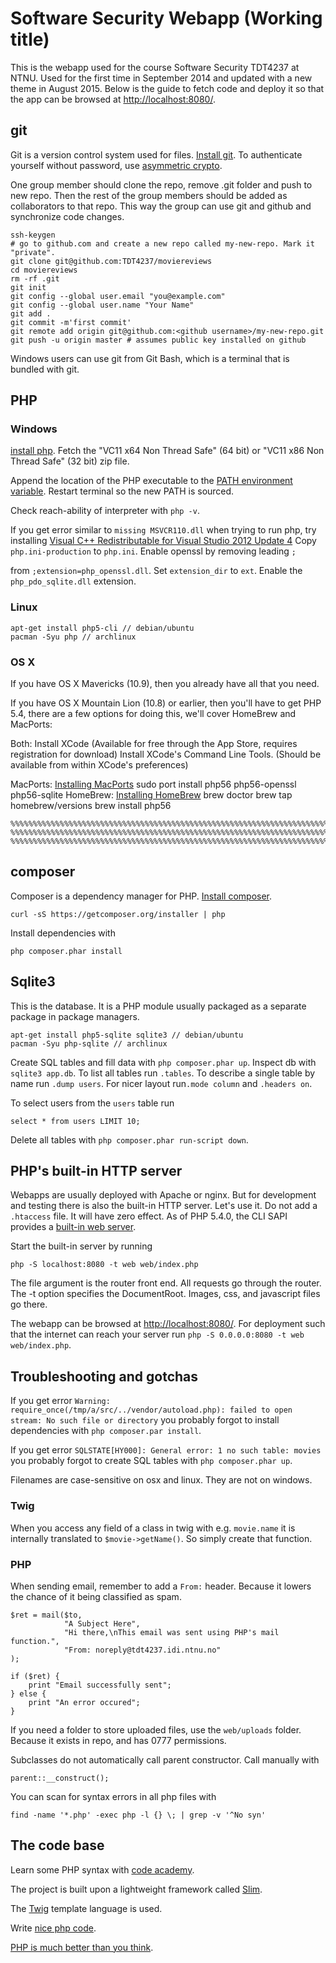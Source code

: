 
# Software Security Webapp (Working title)

This is the webapp used for the course Software Security TDT4237
at NTNU. Used for the first time in September 2014 and updated with a new theme in August 2015.
Below is the guide to fetch code and deploy it so that the app
can be browsed at [http://localhost:8080/](http://localhost:8080/).

## git

Git is a version control system used for files.
[Install git](http://git-scm.com/download).
To authenticate yourself without password, 
use [asymmetric crypto](https://help.github.com/articles/generating-ssh-keys).

One group member should clone the repo, remove .git folder and push to new repo.
Then the rest of the group members
should be added as collaborators to that repo. This way the group
can use git and github and synchronize code changes.

    ssh-keygen
    # go to github.com and create a new repo called my-new-repo. Mark it "private".
    git clone git@github.com:TDT4237/moviereviews 
    cd moviereviews
    rm -rf .git
    git init
    git config --global user.email "you@example.com"
    git config --global user.name "Your Name"
    git add .
    git commit -m'first commit'
    git remote add origin git@github.com:<github username>/my-new-repo.git
    git push -u origin master # assumes public key installed on github

Windows users can use git from Git Bash, which is a terminal that
is bundled with git.

## PHP

### Windows

[install php](http://windows.php.net/download/).
Fetch the "VC11 x64 Non Thread Safe" (64 bit) or
"VC11 x86 Non Thread Safe" (32 bit) zip file.

Append the location of the PHP executable to the
[PATH environment variable](https://stackoverflow.com/questions/17727436/how-to-properly-set-php-environment-variable-to-run-commands-in-git-bash).
Restart terminal so the new PATH is sourced.

Check reach-ability of interpreter with `php -v`.

If you get error similar to `missing MSVCR110.dll` when trying to run php, try installing
[Visual C++ Redistributable for Visual Studio 2012 Update 4](http://www.microsoft.com/en-us/download/details.aspx?id=30679)
Copy `php.ini-production` to `php.ini`. Enable openssl by removing leading `;`

from `;extension=php_openssl.dll`. Set `extension_dir` to `ext`.
Enable the `php_pdo_sqlite.dll` extension.

### Linux

    apt-get install php5-cli // debian/ubuntu
    pacman -Syu php // archlinux

### OS X
If you have OS X Mavericks (10.9), then you already have all that you need.

If you have OS X Mountain Lion (10.8) or earlier, then you'll have to get PHP 5.4,
there are a few options for doing this, we'll cover HomeBrew and MacPorts:

Both:
    Install XCode (Available for free through the App Store, requires registration for download)
    Install XCode's Command Line Tools. (Should be available from within XCode's preferences)

MacPorts:
    [Installing MacPorts](https://www.macports.org/install.php)
	sudo port install php56 php56-openssl php56-sqlite
HomeBrew:
    [Installing HomeBrew](http://brew.sh)
	brew doctor
	brew tap homebrew/versions
	brew install php56

	%%%%%%%%%%%%%%%%%%%%%%%%%%%%%%%%%%%%%%%%%%%%%%%%%%%%%%%%%%%%%%%%%%%%%%%%%%%%%%%%%%%%%%%%%%%%%%%
	%%%%%%%%%%%%%%%%%%%%%%%%%%%%%%%%%%%%%%%%%%%%%%%%%%%%%%%%%%%%%%%%%%%%%%%%%%%%%%%%%%%%%%%%%%%%%%%
	%%%%%%%%%%%%%%%%%%%%%%%%%%%%%%%%%%%%%%%%%%%%%%%%%%%%%%%%%%%%%%%%%%%%%%%%%%%%%%%%%%%%%%%%%%%%%%%
## composer

Composer is a dependency manager for PHP.
[Install composer](https://getcomposer.org/doc/00-intro.md).

    curl -sS https://getcomposer.org/installer | php

Install dependencies with

    php composer.phar install

## Sqlite3

This is the database. It is a PHP module usually packaged as a separate
package in package managers.

    apt-get install php5-sqlite sqlite3 // debian/ubuntu
    pacman -Syu php-sqlite // archlinux

Create SQL tables and fill data with `php composer.phar up`.
Inspect db with `sqlite3 app.db`.
To list all tables run `.tables`. To describe a single table by name run
 `.dump users`. For nicer layout run`.mode column` and `.headers on`.

To select users from the `users` table run

    select * from users LIMIT 10;

Delete all tables with `php composer.phar run-script down`.

## PHP's built-in HTTP server

Webapps are usually deployed with Apache or nginx. But for development
and testing there is also the built-in HTTP server. Let's use it.
Do not add a `.htaccess` file. It will have zero effect.
As of PHP 5.4.0, the CLI SAPI provides a 
[built-in web server](http://php.net/manual/en/features.commandline.webserver.php).

Start the built-in server by running

    php -S localhost:8080 -t web web/index.php

The file argument is the router front end. All requests go through
the router. The -t option specifies the
DocumentRoot. Images, css, and javascript files go there.

The webapp can be browsed at [http://localhost:8080/](http://localhost:8080/).
For deployment such that the internet can reach your server run
`php -S 0.0.0.0:8080 -t web web/index.php`.

## Troubleshooting and gotchas

If you get error 
`Warning: require_once(/tmp/a/src/../vendor/autoload.php): failed to open stream: No such file or directory`
you probably forgot to install dependencies with `php composer.par install`.

If you get error
`SQLSTATE[HY000]: General error: 1 no such table: movies`
you probably forgot to create SQL tables with `php composer.phar up`.

Filenames are case-sensitive on osx and linux. They are not on windows.

### Twig

When you access any field of a class in twig with e.g. `movie.name` it is internally
translated to `$movie->getName()`. So simply create that function.

### PHP

When sending email, remember to add a `From:` header. Because it lowers
the chance of it being classified as spam.

    $ret = mail($to,
                "A Subject Here",
                "Hi there,\nThis email was sent using PHP's mail function.",
                "From: noreply@tdt4237.idi.ntnu.no"
    );

    if ($ret) {
        print "Email successfully sent";
    } else {
        print "An error occured";
    }

If you need a folder to store uploaded files, use the `web/uploads` folder.
Because it exists in repo, and has 0777 permissions.

Subclasses do not automatically call parent constructor. Call manually with

    parent::__construct();

You can scan for syntax errors in all php files with

    find -name '*.php' -exec php -l {} \; | grep -v '^No syn'

## The code base

Learn some PHP syntax with [code academy](http://www.codecademy.com/en/tracks/php).

The project is built upon a lightweight framework called
[Slim](http://docs.slimframework.com/).

The
[Twig](http://twig.sensiolabs.org/doc/templates.html)
template language is used.

Write [nice php code](http://www.phptherightway.com/).

[PHP is much better than you think](http://fabien.potencier.org/article/64/php-is-much-better-than-you-think).
